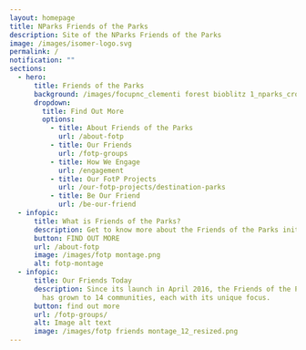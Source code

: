 ```yaml
---
layout: homepage
title: NParks Friends of the Parks
description: Site of the NParks Friends of the Parks
image: /images/isomer-logo.svg
permalink: /
notification: ""
sections:
  - hero:
      title: Friends of the Parks
      background: /images/focupnc_clementi forest bioblitz 1_nparks_cropped.JPG
      dropdown:
        title: Find Out More
        options:
          - title: About Friends of the Parks
            url: /about-fotp
          - title: Our Friends
            url: /fotp-groups
          - title: How We Engage
            url: /engagement
          - title: Our FotP Projects
            url: /our-fotp-projects/destination-parks
          - title: Be Our Friend
            url: /be-our-friend
  - infopic:
      title: What is Friends of the Parks?
      description: Get to know more about the Friends of the Parks initiative!
      button: FIND OUT MORE
      url: /about-fotp
      image: /images/fotp montage.png
      alt: fotp-montage
  - infopic:
      title: Our Friends Today
      description: Since its launch in April 2016, the Friends of the Parks initiative
        has grown to 14 communities, each with its unique focus.
      button: find out more
      url: /fotp-groups/
      alt: Image alt text
      image: /images/fotp friends montage_12_resized.png
---
```

